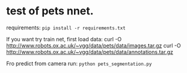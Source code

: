 # test of pets nnet.

requirements: `pip install -r requirements.txt`


If you want try train net, first load data:
curl -O http://www.robots.ox.ac.uk/~vgg/data/pets/data/images.tar.gz
curl -O http://www.robots.ox.ac.uk/~vgg/data/pets/data/annotations.tar.gz

Fro predict from camera run: `python pets_segmentation.py`
